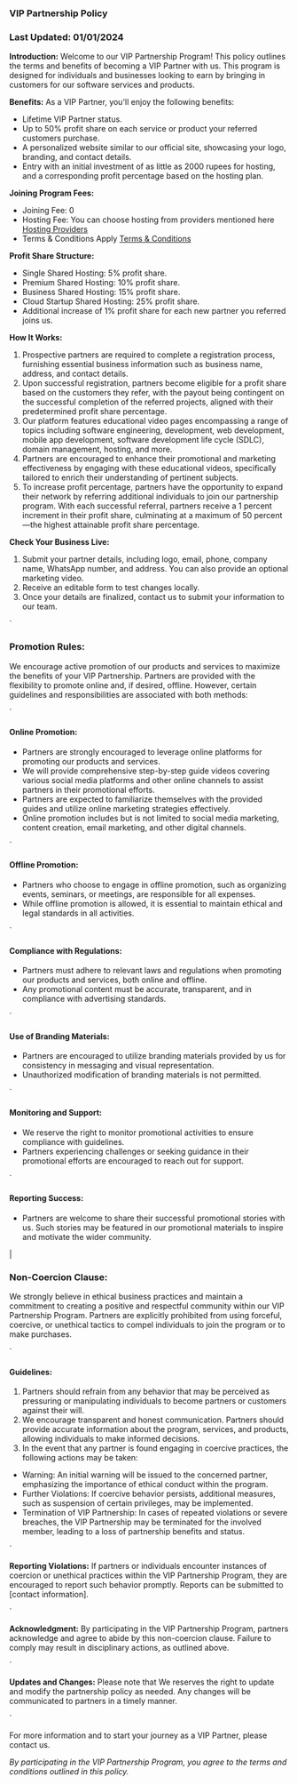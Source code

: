 ### VIP Partnership Policy
### Last Updated: 01/01/2024

**Introduction:**
Welcome to our VIP Partnership Program! This policy outlines the terms and benefits of becoming a VIP Partner with us. This program is designed for individuals and businesses looking to earn by bringing in customers for our software services and products.

**Benefits:**
As a VIP Partner, you'll enjoy the following benefits:
- Lifetime VIP Partner status.
- Up to 50% profit share on each service or product your referred customers purchase.
- A personalized website similar to our official site, showcasing your logo, branding, and contact details.
- Entry with an initial investment of as little as 2000 rupees for hosting, and a corresponding profit percentage based on the hosting plan.

**Joining Program Fees:**
- Joining Fee: 0
- Hosting Fee: You can choose hosting from providers mentioned here [Hosting Providers](/providers)
- Terms & Conditions Apply [Terms & Conditions](/terms-and-conditions)

**Profit Share Structure:**
- Single Shared Hosting: 5% profit share.
- Premium Shared Hosting: 10% profit share.
- Business Shared Hosting: 15% profit share.
- Cloud Startup Shared Hosting: 25% profit share.
- Additional increase of 1% profit share for each new partner you referred joins us.

**How It Works:**
1. Prospective partners are required to complete a registration process, furnishing essential business information such as business name, address, and contact details.
2. Upon successful registration, partners become eligible for a profit share based on the customers they refer, with the payout being contingent on the successful completion of the referred projects, aligned with their predetermined profit share percentage.
3. Our platform features educational video pages encompassing a range of topics including software engineering, development, web development, mobile app development, software development life cycle (SDLC), domain management, hosting, and more.
4. Partners are encouraged to enhance their promotional and marketing effectiveness by engaging with these educational videos, specifically tailored to enrich their understanding of pertinent subjects.
5. To increase profit percentage, partners have the opportunity to expand their network by referring additional individuals to join our partnership program. With each successful referral, partners receive a 1 percent increment in their profit share, culminating at a maximum of 50 percent—the highest attainable profit share percentage.

**Check Your Business Live:**
1. Submit your partner details, including logo, email, phone, company name, WhatsApp number, and address. You can also provide an optional marketing video.
2. Receive an editable form to test changes locally.
3. Once your details are finalized, contact us to submit your information to our team.

`
### Promotion Rules:
We encourage active promotion of our products and services to maximize the benefits of your VIP Partnership. Partners are provided with the flexibility to promote online and, if desired, offline. However, certain guidelines and responsibilities are associated with both methods:

`
#### Online Promotion:
- Partners are strongly encouraged to leverage online platforms for promoting our products and services.
- We will provide comprehensive step-by-step guide videos covering various social media platforms and other online channels to assist partners in their promotional efforts.
- Partners are expected to familiarize themselves with the provided guides and utilize online marketing strategies effectively.
- Online promotion includes but is not limited to social media marketing, content creation, email marketing, and other digital channels.

`
#### Offline Promotion:
- Partners who choose to engage in offline promotion, such as organizing events, seminars, or meetings, are responsible for all expenses.
- While offline promotion is allowed, it is essential to maintain ethical and legal standards in all activities.

`
#### Compliance with Regulations:
- Partners must adhere to relevant laws and regulations when promoting our products and services, both online and offline.
- Any promotional content must be accurate, transparent, and in compliance with advertising standards.

`
#### Use of Branding Materials:
- Partners are encouraged to utilize branding materials provided by us for consistency in messaging and visual representation.
- Unauthorized modification of branding materials is not permitted.

`
#### Monitoring and Support:
- We reserve the right to monitor promotional activities to ensure compliance with guidelines.
- Partners experiencing challenges or seeking guidance in their promotional efforts are encouraged to reach out for support.

`
#### Reporting Success:
- Partners are welcome to share their successful promotional stories with us. Such stories may be featured in our promotional materials to inspire and motivate the wider community.



|

### Non-Coercion Clause:
We strongly believe in ethical business practices and maintain a commitment to creating a positive and respectful community within our VIP Partnership Program. Partners are explicitly prohibited from using forceful, coercive, or unethical tactics to compel individuals to join the program or to make purchases.

`
#### Guidelines:
1. Partners should refrain from any behavior that may be perceived as pressuring or manipulating individuals to become partners or customers against their will.
2. We encourage transparent and honest communication. Partners should provide accurate information about the program, services, and products, allowing individuals to make informed decisions.
3. In the event that any partner is found engaging in coercive practices, the following actions may be taken:
  - Warning: An initial warning will be issued to the concerned partner, emphasizing the importance of ethical conduct within the program.
  - Further Violations: If coercive behavior persists, additional measures, such as suspension of certain privileges, may be implemented.
  - Termination of VIP Partnership: In cases of repeated violations or severe breaches, the VIP Partnership may be terminated for the involved member, leading to a loss of partnership benefits and status.


`

**Reporting Violations:**
If partners or individuals encounter instances of coercion or unethical practices within the VIP Partnership Program, they are encouraged to report such behavior promptly. Reports can be submitted to [contact information].

`

**Acknowledgment:**
By participating in the VIP Partnership Program, partners acknowledge and agree to abide by this non-coercion clause. Failure to comply may result in disciplinary actions, as outlined above.

`

**Updates and Changes:**
Please note that We reserves the right to update and modify the partnership policy as needed. Any changes will be communicated to partners in a timely manner.

`

For more information and to start your journey as a VIP Partner, please contact us.

*By participating in the VIP Partnership Program, you agree to the terms and conditions outlined in this policy.*